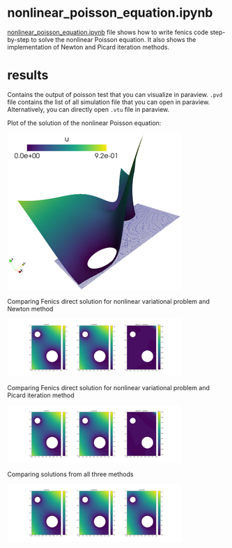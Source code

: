 # nonlinear_poisson_equation.ipynb
[nonlinear_poisson_equation.ipynb](nonlinear_poisson_equation.ipynb) file shows how to write fenics code step-by-step to solve the nonlinear Poisson equation. It also shows the implementation of Newton and Picard iteration methods.

# results
Contains the output of poisson test that you can visualize in paraview. `.pvd` file contains the list of all simulation file that you can open in paraview. Alternatively, you can directly open `.vtu` file in paraview. 

Plot of the solution of the nonlinear Poisson equation:

<img src="results/fenics_solve_result/nonlinear_poisson_equation_result.png" style="width:400px;">

Comparing Fenics direct solution for nonlinear variational problem and Newton method

<img src="results/compare_direct_newton.png" style="width:400px;">

Comparing Fenics direct solution for nonlinear variational problem and Picard iteration method

<img src="results/compare_direct_picard.png" style="width:400px;">

Comparing solutions from all three methods

<img src="results/compare_direct_newton_picard.png" style="width:400px;">
